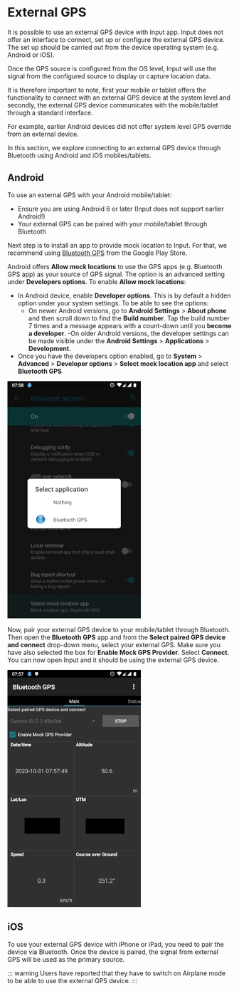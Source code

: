 # External GPS

<!--- IMPORTANT: This permalink is referenced from Input App -->

It is possible to use an external GPS device with Input app. Input does not offer an interface to connect, set up or configure the external GPS device. The set up should be carried out from the device operating system (e.g. Android or iOS).

Once the GPS source is configured from the OS level, Input will use the signal from the configured source to display or capture location data.

It is therefore important to note, first your mobile or tablet offers the functionality to connect with an external GPS device at the system level and secondly, the external GPS device communicates with the mobile/tablet through a standard interface.

For example, earlier Android devices did not offer system level GPS override from an external device.

In this section, we explore connecting to an external GPS device through Bluetooth using Android and iOS mobiles/tablets.

## Android

To use an external GPS with your Android mobile/tablet:
- Ensure you are using Android 6 or later (Input does not support earlier Android!)
- Your external GPS can be paired with your mobile/tablet through Bluetooth

Next step is to install an app to provide mock location to Input. For that, we recommend using [Bluetooth GPS](https://play.google.com/store/apps/details?id=googoo.android.btgps) from the Google Play Store.

Android offers **Allow mock locations** to use the GPS apps (e.g. Bluetooth GPS app) as your source of GPS signal. The option is an advanced setting under **Developers options**. To enable **Allow mock locations**:
- In Android device, enable **Developer options**. This is by default a hidden option under your system settings. To be able to see the options:
  - On newer Android versions, go to **Android Settings** > **About phone** and then scroll down to find the **Build number**. Tap the build number 7 times and a message appears with a count-down until you **become a developer**.
  -On older Android versions, the developer settings can be made visible under the **Android Settings** > **Applications** > **Development**.
- Once you have the developers option enabled, go to **System** > **Advanced** > **Developer options** > **Select mock location app** and select **Bluetooth GPS**

![Mcok location](./external_gps_android_mock.png)

Now, pair your external GPS device to your mobile/tablet through Bluetooth. Then open the **Bluetooth GPS** app and from the **Select paired GPS device and connect** drop-down menu, select your external GPS. Make sure you have also selected the box for **Enable Mock GPS Provider**. Select **Connect**. You can now open Input and it should be using the external GPS device.

![GPS Bluetooth](./external_gps_android_bluetooth.png)


## iOS
To use your external GPS device with iPhone or iPad, you need to pair the device via Bluetooth. Once the device is paired, the signal from external GPS will be used as the primary source.

::: warning
Users have reported that they have to switch on Airplane mode to be able to use the external GPS device.
:::